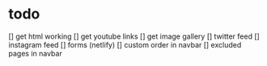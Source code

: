 # todo

[] get html working
[] get youtube links
[] get image gallery
[] twitter feed
[] instagram feed
[] forms (netlify)
[] custom order in navbar
[] excluded pages in navbar
